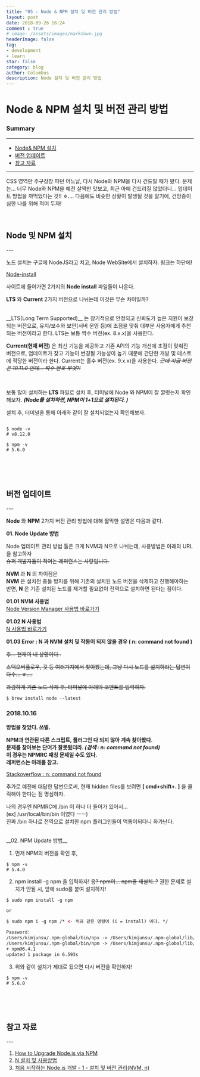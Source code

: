 ```yaml
---
title: "05 : Node & NPM 설치 및 버전 관리 방법"
layout: post
date: 2018-09-26 16:24
comment : true
# image: /assets/images/markdown.jpg
headerImage: false
tag:
- development
- learn
star: false
category: blog
author: Columbus
description: Node 설치 및 버전 관리 방법
---
```


# Node & NPM 설치 및 버전 관리 방법

### Summary
---

* [Node& NPM 설치](#Start)
* [버전 업데이트](#reason_01)
* [참고 자료](#ref)

---

CSS 영역만 주구장창 파던 어느날, 다시 Node와 NPM을 다시 건드릴 때가 왔다.
문제는... 너무 Node와 NPM을 예전 살짝만 맛보고, 최근 아예 건드리질 않았더니... 업데이트 방법을 까먹었다는 것!! ㅎ....
다음에도 비슷한 상황이 발생될 것을 알기에, 건망증이 심한 나를 위해 적어 두자! 

<br />

<div id="Start">
<h2>Node 및 NPM 설치</h2>
</div>
---

노드 설치는 구글에 NodeJS라고 치고, Node WebSite에서 설치하자. 링크는 하단에! 

[ Node-install ](https://nodejs.org/ko/)

사이트에 들어가면 2가지의 __Node install__ 파일들이 나온다.

__LTS__ 와 __Current__ 2가지 버전으로 나뉘는데 이것은 무슨 차이일까?

<br />
__LTS(Long Term Supported)__ 는 장기적으로 안정되고 신뢰도가 높은 지원이 보장되는 버전으로, 유지/보수와 보안(서버 운영 등)에 초점을 맞춰 대부분 사용자에게 추천되는 버전이라고 한다.
LTS는 보통 짝수 버전(ex. 8.x.x)을 사용한다.

__Current(현재 버전)__ 은 최신 기능을 제공하고 기존 API의 기능 개선에 초점이 맞춰진 버전으로, 업데이트가 잦고 기능이 변경될 가능성이 높기 때문에 간단한 개발 및 테스트에 적당한 버전이라 한다.
Current는 홀수 버전(ex. 9.x.x)을 사용한다. ~~_근데 지금 버전은 10.11.0 인데... 짝수 번호 무엇?!_~~

<br />

보통 많이 설치하는 __LTS__ 파일로 설치 후, 터미널에 Node 와 NPM이 잘 깔렷는지 확인해보자. 
___(Node를 설치하면, NPM이 1+1으로 설치된다. )___

설치 후, 터미널을 통해 아래와 같이 잘 설치되었는지 확인해보자.

```

$ node -v
# v8.12.0

$ npm -v
# 5.6.0

```

<br />
<br />
<br />

<div id="reason_01">
<h2>버전 업데이트</h2>
</div>
---

 __Node__ 와 __NPM__ 2가지 버전 관리 방법에 대해 짧막한 설명은 다음과 같다.
 

__01. Node Update 방법__

Node 업데이트 관리 방법 툴은 크게 NVM과 N으로 나뉘는데, 사용방법은 아래의 URL을 참고하자 <br>
~~슈퍼 개발자들이 적어논 레퍼런스는 사랑입니다.~~

__NVM__ 과 __N__ 의 차이점은<br>
__NVM__ 은 설치전 충돌 방지를 위해 기존의 설치된 노드 버전을 삭제하고 진행해야하는 반면, __N__ 은 기존 설치된 노드를 제거할 필요없이 전역으로 설치하면 된다는 점이다.

__01.01 NVM 사용법__ <br>
[ Node Version Manager 사용법 바로가기 ](https://github.com/creationix/nvm#usage-1)

__01.02 N 사용법__ <br>
[ N 사용법 바로가기 ](https://github.com/tj/n#usage)


__01.03 Error : N 과 NVM 설치 및 작동이 되지 않을 경우 ( n: command not found )__

~~후... 현재의 내 상황이다..~~

~~스택오버플로우, 깃 등 여러가지에서 찾아봤는데, 그냥 다시 노드를 설치하라는 답변이 다수... ㅎ....~~<br>

~~과감하게 기존 노드 삭제 후, 터미널에 아래의 코멘트를 입력하자.~~

```
$ brew install node --latest
```

### 2018.10.16

__방법을 찾았다. 쓰벌.__

 __NPM과 연관된 다른 스크립트, 플러그인 다 되지 않아 계속 찾아봤다.__<br>
 __문제를 찾아보는 단어가 잘못됬더라. _(검색 : n: command not found)___<br>
 __이 경우는 NPMRC 패칭 문제일 수도 있다.__
 <br>
 __레퍼런스는 아래를 참고.__

 [Stackoverflow : n: command not found ](https://askubuntu.com/questions/608661/command-not-found-when-executing-node-js-n-package-on-sudo)

추가로 예전에 대답한 답변으로써, 현재 hidden files를 보려면 __[ cmd+shift+. ]__ 을 클릭해야 한다는 점 명심하자.<br>

 나의 경우엔 NPMRC에 /bin 이 하나 더 들어가 있어서...<br>
 (ex] /usr/local/bin/bin 이였다 ㅡㅡ)<br>
 진짜 /bin 하나로 전역으로 설치한 npm 플러그인들이 먹통이되다니 화가난다. 

<br>
__02. NPM Update 방법__

01. 먼저 NPM의 버전을 확인 후,

```
$ npm -v
# 5.4.0
```

02. npm install -g npm 을 입력하자! ~~응? npm이... npm을 재설치..?~~
권한 문제로 설치가 안될 시, 앞에 sudo를 붙여 설치하자!

```html
$ sudo npm install -g npm

or

$ sudo npm i -g npm /* <- 위와 같은 명령어 (i = install) 이다. */

Password:
/Users/kimjunsu/.npm-global/bin/npx -> /Users/kimjunsu/.npm-global/lib/node_modules/npm/bin/npx-cli.js
/Users/kimjunsu/.npm-global/bin/npm -> /Users/kimjunsu/.npm-global/lib/node_modules/npm/bin/npm-cli.js
+ npm@6.4.1
updated 1 package in 6.593s
```

03. 위와 같이 설치가 제대로 됬으면 다시 버전을 확인하자!

```
$ npm -v
# 5.6.0
```

<br />
<br />
<br />

<div id="ref">
<h2>참고 자료</h2>
</div>
---

1. [ How to Upgrade Node.js via NPM ](https://tecadmin.net/upgrade-nodejs-via-npm/)
2. [ N 설치 및 사용방법 ](https://github.com/tj/n)
3. [ 처음 시작하는 Node.js 개발 - 1 - 설치 및 버전 관리(NVM, n) ](https://heropy.blog/2018/02/17/node-js-install/)
<br />
<br />
<br />
